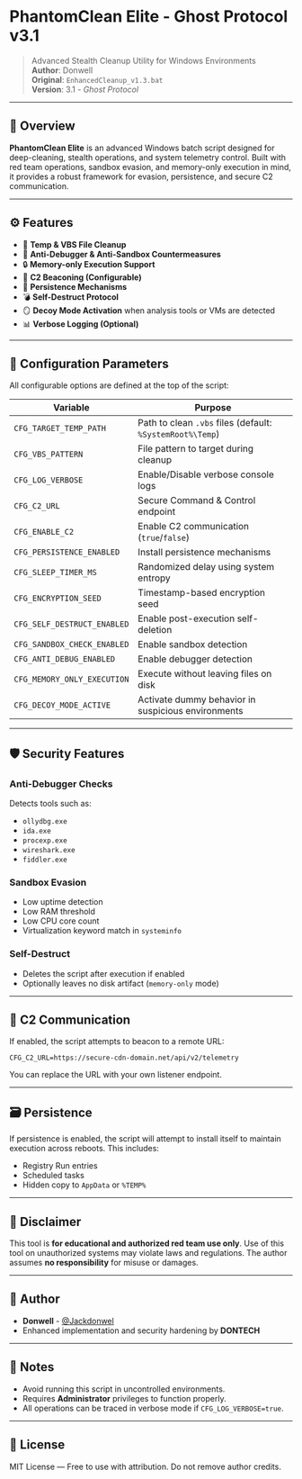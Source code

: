 
# PhantomClean Elite - Ghost Protocol v3.1

> Advanced Stealth Cleanup Utility for Windows Environments  
> **Author**: Donwell   
> **Original**: `EnhancedCleanup_v1.3.bat`  
> **Version**: 3.1 - *Ghost Protocol*

---

## 🧠 Overview

**PhantomClean Elite** is an advanced Windows batch script designed for deep-cleaning, stealth operations, and system telemetry control. Built with red team operations, sandbox evasion, and memory-only execution in mind, it provides a robust framework for evasion, persistence, and secure C2 communication.

---

## ⚙️ Features

- 🧹 **Temp & VBS File Cleanup**  
- 🧠 **Anti-Debugger & Anti-Sandbox Countermeasures**  
- 🔒 **Memory-only Execution Support**  
- 🧬 **C2 Beaconing (Configurable)**  
- 🔁 **Persistence Mechanisms**  
- 💣 **Self-Destruct Protocol**  
- 🪞 **Decoy Mode Activation** when analysis tools or VMs are detected  
- 📊 **Verbose Logging (Optional)**  

---

## 🔧 Configuration Parameters

All configurable options are defined at the top of the script:

| Variable | Purpose |
|---------|---------|
| `CFG_TARGET_TEMP_PATH` | Path to clean `.vbs` files (default: `%SystemRoot%\Temp`) |
| `CFG_VBS_PATTERN` | File pattern to target during cleanup |
| `CFG_LOG_VERBOSE` | Enable/Disable verbose console logs |
| `CFG_C2_URL` | Secure Command & Control endpoint |
| `CFG_ENABLE_C2` | Enable C2 communication (`true`/`false`) |
| `CFG_PERSISTENCE_ENABLED` | Install persistence mechanisms |
| `CFG_SLEEP_TIMER_MS` | Randomized delay using system entropy |
| `CFG_ENCRYPTION_SEED` | Timestamp-based encryption seed |
| `CFG_SELF_DESTRUCT_ENABLED` | Enable post-execution self-deletion |
| `CFG_SANDBOX_CHECK_ENABLED` | Enable sandbox detection |
| `CFG_ANTI_DEBUG_ENABLED` | Enable debugger detection |
| `CFG_MEMORY_ONLY_EXECUTION` | Execute without leaving files on disk |
| `CFG_DECOY_MODE_ACTIVE` | Activate dummy behavior in suspicious environments |

---

## 🛡️ Security Features

### Anti-Debugger Checks
Detects tools such as:
- `ollydbg.exe`
- `ida.exe`
- `procexp.exe`
- `wireshark.exe`
- `fiddler.exe`

### Sandbox Evasion
- Low uptime detection
- Low RAM threshold
- Low CPU core count
- Virtualization keyword match in `systeminfo`

### Self-Destruct
- Deletes the script after execution if enabled
- Optionally leaves no disk artifact (`memory-only` mode)

---

## 📡 C2 Communication

If enabled, the script attempts to beacon to a remote URL:

```
CFG_C2_URL=https://secure-cdn-domain.net/api/v2/telemetry
```

You can replace the URL with your own listener endpoint.

---

## 🗃️ Persistence

If persistence is enabled, the script will attempt to install itself to maintain execution across reboots. This includes:
- Registry Run entries
- Scheduled tasks
- Hidden copy to `AppData` or `%TEMP%`

---

## 🚫 Disclaimer

This tool is **for educational and authorized red team use only**. Use of this tool on unauthorized systems may violate laws and regulations. The author assumes **no responsibility** for misuse or damages.

---

## 👤 Author

- **Donwell** - [@Jackdonwel](https://github.com/Jackdonwel)  
- Enhanced implementation and security hardening by **DONTECH**

---

## 🧩 Notes

- Avoid running this script in uncontrolled environments.
- Requires **Administrator** privileges to function properly.
- All operations can be traced in verbose mode if `CFG_LOG_VERBOSE=true`.

---

## 📄 License

MIT License — Free to use with attribution. Do not remove author credits.

